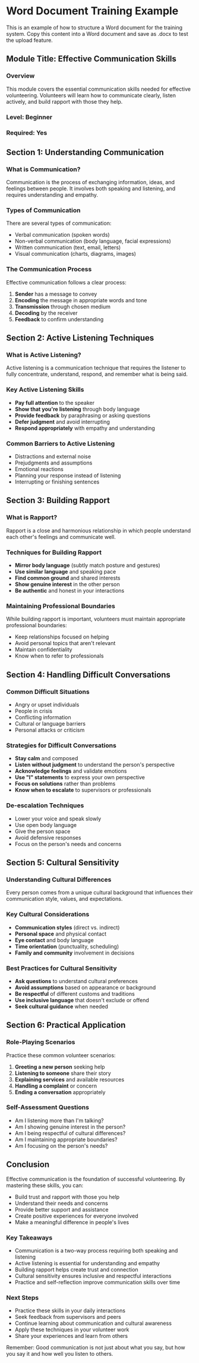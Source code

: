 # Word Document Training Example

This is an example of how to structure a Word document for the training system. Copy this content into a Word document and save as .docx to test the upload feature.

## Module Title: Effective Communication Skills

### Overview
This module covers the essential communication skills needed for effective volunteering. Volunteers will learn how to communicate clearly, listen actively, and build rapport with those they help.

### Level: Beginner
### Required: Yes

## Section 1: Understanding Communication

### What is Communication?
Communication is the process of exchanging information, ideas, and feelings between people. It involves both speaking and listening, and requires understanding and empathy.

### Types of Communication
There are several types of communication:
- Verbal communication (spoken words)
- Non-verbal communication (body language, facial expressions)
- Written communication (text, email, letters)
- Visual communication (charts, diagrams, images)

### The Communication Process
Effective communication follows a clear process:
1. **Sender** has a message to convey
2. **Encoding** the message in appropriate words and tone
3. **Transmission** through chosen medium
4. **Decoding** by the receiver
5. **Feedback** to confirm understanding

## Section 2: Active Listening Techniques

### What is Active Listening?
Active listening is a communication technique that requires the listener to fully concentrate, understand, respond, and remember what is being said.

### Key Active Listening Skills
- **Pay full attention** to the speaker
- **Show that you're listening** through body language
- **Provide feedback** by paraphrasing or asking questions
- **Defer judgment** and avoid interrupting
- **Respond appropriately** with empathy and understanding

### Common Barriers to Active Listening
- Distractions and external noise
- Prejudgments and assumptions
- Emotional reactions
- Planning your response instead of listening
- Interrupting or finishing sentences

## Section 3: Building Rapport

### What is Rapport?
Rapport is a close and harmonious relationship in which people understand each other's feelings and communicate well.

### Techniques for Building Rapport
- **Mirror body language** (subtly match posture and gestures)
- **Use similar language** and speaking pace
- **Find common ground** and shared interests
- **Show genuine interest** in the other person
- **Be authentic** and honest in your interactions

### Maintaining Professional Boundaries
While building rapport is important, volunteers must maintain appropriate professional boundaries:
- Keep relationships focused on helping
- Avoid personal topics that aren't relevant
- Maintain confidentiality
- Know when to refer to professionals

## Section 4: Handling Difficult Conversations

### Common Difficult Situations
- Angry or upset individuals
- People in crisis
- Conflicting information
- Cultural or language barriers
- Personal attacks or criticism

### Strategies for Difficult Conversations
- **Stay calm** and composed
- **Listen without judgment** to understand the person's perspective
- **Acknowledge feelings** and validate emotions
- **Use "I" statements** to express your own perspective
- **Focus on solutions** rather than problems
- **Know when to escalate** to supervisors or professionals

### De-escalation Techniques
- Lower your voice and speak slowly
- Use open body language
- Give the person space
- Avoid defensive responses
- Focus on the person's needs and concerns

## Section 5: Cultural Sensitivity

### Understanding Cultural Differences
Every person comes from a unique cultural background that influences their communication style, values, and expectations.

### Key Cultural Considerations
- **Communication styles** (direct vs. indirect)
- **Personal space** and physical contact
- **Eye contact** and body language
- **Time orientation** (punctuality, scheduling)
- **Family and community** involvement in decisions

### Best Practices for Cultural Sensitivity
- **Ask questions** to understand cultural preferences
- **Avoid assumptions** based on appearance or background
- **Be respectful** of different customs and traditions
- **Use inclusive language** that doesn't exclude or offend
- **Seek cultural guidance** when needed

## Section 6: Practical Application

### Role-Playing Scenarios
Practice these common volunteer scenarios:
1. **Greeting a new person** seeking help
2. **Listening to someone** share their story
3. **Explaining services** and available resources
4. **Handling a complaint** or concern
5. **Ending a conversation** appropriately

### Self-Assessment Questions
- Am I listening more than I'm talking?
- Am I showing genuine interest in the person?
- Am I being respectful of cultural differences?
- Am I maintaining appropriate boundaries?
- Am I focusing on the person's needs?

## Conclusion

Effective communication is the foundation of successful volunteering. By mastering these skills, you can:
- Build trust and rapport with those you help
- Understand their needs and concerns
- Provide better support and assistance
- Create positive experiences for everyone involved
- Make a meaningful difference in people's lives

### Key Takeaways
- Communication is a two-way process requiring both speaking and listening
- Active listening is essential for understanding and empathy
- Building rapport helps create trust and connection
- Cultural sensitivity ensures inclusive and respectful interactions
- Practice and self-reflection improve communication skills over time

### Next Steps
- Practice these skills in your daily interactions
- Seek feedback from supervisors and peers
- Continue learning about communication and cultural awareness
- Apply these techniques in your volunteer work
- Share your experiences and learn from others

Remember: Good communication is not just about what you say, but how you say it and how well you listen to others.
